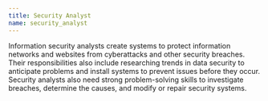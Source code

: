 ```yaml
---
title: Security Analyst
name: security_analyst
---
```

Information security analysts create systems to protect information networks and websites from cyberattacks and other security breaches. Their responsibilities also include researching trends in data security to anticipate problems and install systems to prevent issues before they occur. Security analysts also need strong problem-solving skills to investigate breaches, determine the causes, and modify or repair security systems.